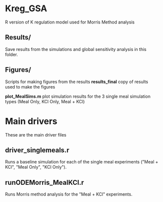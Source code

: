 # Kreg_GSA
 R version of K regulation model used for Morris Method analysis

 ## Results/
 Save results from the simulations and global sensitivity analysis in this folder.

 ## Figures/
 Scripts for making figures from the results
 **results_final** copy of results used to make the figures

 **plot_MealSims.m** plot simulation results for the 3 single meal simulation types (Meal Only, KCl Only, Meal + KCl)

# Main drivers
These are the main driver files
## driver_singlemeals.r
Runs a baseline simulation for each of the single meal experiments ("Meal + KCl", "Meal Only", "KCl Only").

## runODEMorris_MealKCl.r
Runs Morris method analysis for the "Meal + KCl" experiments.
